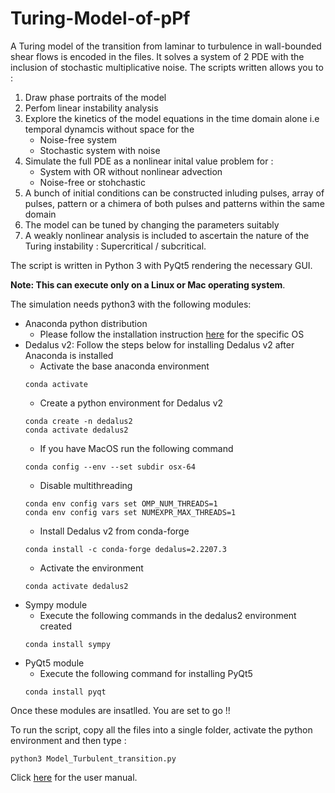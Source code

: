 # Turing-Model-of-pPf
A Turing model of the transition from laminar to turbulence in wall-bounded shear flows is encoded in the files. It solves a system of 2 PDE with the inclusion of stochastic multiplicative noise. 
The scripts written allows you to :
1) Draw phase portraits of the model
2) Perfom linear instability analysis
3) Explore the kinetics of the model equations in the time domain alone i.e temporal dynamcis without space for the
   - Noise-free system
   - Stochastic system with noise
4) Simulate the full PDE as a nonlinear inital value problem for : 
   - System with OR without nonlinear advection
   - Noise-free or stohchastic
5) A bunch of initial conditions can be constructed inluding pulses, array of pulses, pattern or a chimera of both pulses and patterns within the same domain
6) The model can be tuned by changing the parameters suitably
7) A weakly nonlinear analysis is included to ascertain the nature of the Turing instability : Supercritical / subcritical.

The script is written in Python 3 with PyQt5 rendering the necessary GUI.

<strong>Note: This can execute only on a Linux or Mac operating system</strong>.

The simulation needs python3 with the following modules:
- Anaconda python distribution
   - Please follow the installation instruction [here](https://www.anaconda.com/download) for the specific OS
- Dedalus v2: Follow the steps below for installing Dedalus v2 after Anaconda is installed
   - Activate the base anaconda environment
   ```
   conda activate
   ```
   - Create a python environment for Dedalus v2
   ```
   conda create -n dedalus2
   conda activate dedalus2
   ```
   - If you have MacOS run the following command
   ```
   conda config --env --set subdir osx-64
   ```
   - Disable multithreading
   ```
   conda env config vars set OMP_NUM_THREADS=1
   conda env config vars set NUMEXPR_MAX_THREADS=1
   ```
   - Install Dedalus v2 from conda-forge
   ```
   conda install -c conda-forge dedalus=2.2207.3
   ```
   - Activate the environment
   ```
   conda activate dedalus2
   ```
- Sympy module
   - Execute the following commands in the dedalus2 environment created
   ```
   conda install sympy
   ```
- PyQt5 module
   - Execute the following command for installing PyQt5
   ```
   conda install pyqt
   ```
Once these modules are insatlled. You are set to go !!

To run the script, copy all the files into a single folder, activate the python environment and then type :
```
python3 Model_Turbulent_transition.py
```
Click [here](https://github.com/PavanVKashyap/Turing-Model-of-pPf/blob/main/user_manual.pdf) for the user manual.
